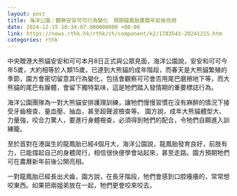 ```yaml
---
layout: post
title: 海洋公園：觀察安安可可行為變化　預期龍鳳胎農曆年前後亮相
date: 2024-12-15 10:34:07.000000000 +08:00
link: https://news.rthk.hk/rthk/ch/component/k2/1783543-20241215.htm
categories: rthk
---
```


中央贈港大熊貓安安和可可本月8日正式與公眾見面，海洋公園說，安安和可可今年5歲，大約相等於人類15歲，已達到大熊貓的成年階段，而春天是大熊貓繁殖的季節，園方會密切留意其行為變化，包括會觀察可可會否用尾巴磨擦地下等，而大熊貓的尾巴有腺體，會留下獨特氣味，這是牠們踏入發情期的重要標誌行為。

海洋公園團隊為一對大熊貓安排護理訓練，讓牠們慢慢習慣在沒有麻醉的情況下接受牙齒檢查、量血壓、抽血，甚至超聲波檢查等。 園方說，成年大熊貓體型大、力量強，咬合力驚人，要進行身體檢查，必須得到牠們的配合，令牠們自願進入訓練籠。

至於首對在港誕生的龍鳳胎已經4個月大，海洋公園說，龍鳳胎發育良好，前肢有力，已能撐起自己的身體爬行，相信很快便學會站起來，甚至走路。園方預期牠們可在農曆新年前後公開亮相。

一對龍鳳胎已經長出犬齒，園方說，在長牙階段，牠們會感到口腔癢癢的，常常想咬東西。如果把兩姐弟放在一起，牠們更會咬來咬去。
